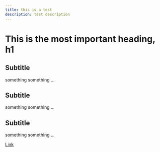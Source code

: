```yaml
---
title: this is a test
description: test description
---
```


# This is the most important heading, h1

## Subtitle

something something ...


## Subtitle

something something ...


## Subtitle

something something ...


[Link](https://logos.co)

